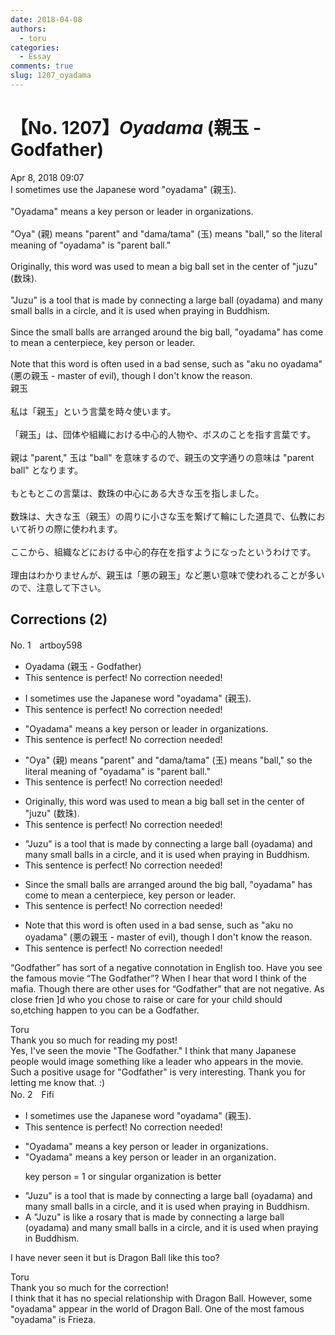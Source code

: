 ```yaml
---
date: 2018-04-08
authors:
  - toru
categories:
  - Essay
comments: true
slug: 1207_oyadama
---
```


# 【No. 1207】<strong><em>Oyadama</strong></em> (親玉 - Godfather)
<div class="date">Apr 8, 2018 09:07</div>
<div id="post"><div id="body_show_ori">
I sometimes use the Japanese word "oyadama" (親玉).<br/><br/>"Oyadama" means a key person or leader in organizations.<br/><br/>"Oya" (親) means "parent" and "dama/tama" (玉) means "ball," so the literal meaning of "oyadama" is "parent ball."<br/><br/>Originally, this word was used to mean a big ball set in the center of "juzu" (数珠).<br/><br/>"Juzu" is a tool that is made by connecting a large ball (oyadama) and many small balls in a circle, and it is used when praying in Buddhism.<br/><br/>Since the small balls are arranged around the big ball, "oyadama" has come to mean a centerpiece, key person or leader.<br/><br/>Note that this word is often used in a bad sense, such as "aku no oyadama" (悪の親玉 - master of evil), though I don't know the reason.
</div></div>

<!-- more -->

<div id="post_ja"><div id="body_show_mo">
親玉<br/><br/>私は「親玉」という言葉を時々使います。<br/><br/>「親玉」は、団体や組織における中心的人物や、ボスのことを指す言葉です。<br/><br/>親は "parent," 玉は "ball" を意味するので、親玉の文字通りの意味は "parent ball" となります。<br/><br/>もともとこの言葉は、数珠の中心にある大きな玉を指しました。<br/><br/>数珠は、大きな玉（親玉）の周りに小さな玉を繋げて輪にした道具で、仏教において祈りの際に使われます。<br/><br/>ここから、組織などにおける中心的存在を指すようになったというわけです。<br/><br/>理由はわかりませんが、親玉は「悪の親玉」など悪い意味で使われることが多いので、注意して下さい。
</div></div>

## Corrections (2)
<div id="block"><div class="first_name"> No. 1　<span class="just_name">artboy598</span></div><div id="block2">
<ul class="correction_field">
<li class="incorrect">Oyadama (親玉 - Godfather)</li>
<li class="corrected perfect">This sentence is perfect! No correction needed!</li>
</ul>
<ul class="correction_field">
<li class="incorrect">I sometimes use the Japanese word "oyadama" (親玉).</li>
<li class="corrected perfect">This sentence is perfect! No correction needed!</li>
</ul>
<ul class="correction_field">
<li class="incorrect">"Oyadama" means a key person or leader in organizations.</li>
<li class="corrected perfect">This sentence is perfect! No correction needed!</li>
</ul>
<ul class="correction_field">
<li class="incorrect">"Oya" (親) means "parent" and "dama/tama" (玉) means "ball," so the literal meaning of "oyadama" is "parent ball."</li>
<li class="corrected perfect">This sentence is perfect! No correction needed!</li>
</ul>
<ul class="correction_field">
<li class="incorrect">Originally, this word was used to mean a big ball set in the center of "juzu" (数珠).</li>
<li class="corrected perfect">This sentence is perfect! No correction needed!</li>
</ul>
<ul class="correction_field">
<li class="incorrect">"Juzu" is a tool that is made by connecting a large ball (oyadama) and many small balls in a circle, and it is used when praying in Buddhism.</li>
<li class="corrected perfect">This sentence is perfect! No correction needed!</li>
</ul>
<ul class="correction_field">
<li class="incorrect">Since the small balls are arranged around the big ball, "oyadama" has come to mean a centerpiece, key person or leader.</li>
<li class="corrected perfect">This sentence is perfect! No correction needed!</li>
</ul>
<ul class="correction_field">
<li class="incorrect">Note that this word is often used in a bad sense, such as "aku no oyadama" (悪の親玉 - master of evil), though I don't know the reason.</li>
<li class="corrected perfect">This sentence is perfect! No correction needed!</li>
</ul>
<p class="comment_small">
 “Godfather” has sort of a negative connotation in English too.  Have you see the famous movie “The Godfather”?  When I hear that word I think of the mafia.  Though there are other uses for “Godfather” that are not negative.  As close frien ]d who you chose to raise or care for your child should so,etching happen to you can be a Godfather.
</p>

</div><div class="name"><span class="just_name">Toru</span><br>
Thank you so much for reading my post!<br/>Yes, I've seen the movie "The Godfather." I think that many Japanese people would image something like a leader who appears in the movie. Such a positive usage for "Godfather" is very interesting. Thank you for letting me know that. :)
</div>
</div>
<div id="block"><div class="first_name"> No. 2　<span class="just_name">Fifi</span></div><div id="block2">
<ul class="correction_field">
<li class="incorrect">I sometimes use the Japanese word "oyadama" (親玉).</li>
<li class="corrected perfect">This sentence is perfect! No correction needed!</li>
</ul>
<ul class="correction_field">
<li class="incorrect">"Oyadama" means a key person or leader in organizations.</li>
<li class="corrected correct">
"Oyadama" means a key person or leader in <span class="f_red">an organization</span>.
<p class="correction_comment">key person = 1 or singular organization is better</p>
</li>
</ul>
<ul class="correction_field">
<li class="incorrect">"Juzu" is a tool that is made by connecting a large ball (oyadama) and many small balls in a circle, and it is used when praying in Buddhism.</li>
<li class="corrected correct">
<span class="f_red">A</span> "Juzu" is <span class="f_blue">like a rosary</span> that is made by connecting a large ball (oyadama) and many small balls in a circle, and it is used when praying in Buddhism.
</li>
</ul>
<p class="comment_small">
 I have never seen it but is Dragon Ball like this too?
</p>

</div><div class="name"><span class="just_name">Toru</span><br>
Thank you so much for the correction!<br/>I think that it has no special relationship with Dragon Ball. However, some "oyadama" appear in the world of Dragon Ball. One of the most famous "oyadama" is Frieza.
</div>
</div>
